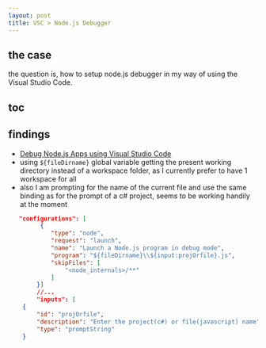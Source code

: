 ```yaml
---
layout: post
title: VSC > Node.js Debugger 
---
```

## the case	
the question is, how to setup node.js debugger in my way of using the Visual Studio Code.

## toc
<!-- TOC -->



<!-- /TOC -->

## findings
* [Debug Node.js Apps using Visual Studio Code](https://code.visualstudio.com/docs/nodejs/nodejs-debugging)
* using `${fileDirname}` global variable getting the present working directory instead of a workspace folder, as I currently prefer to have 1 workspace for all
* also I am prompting for the name of the current file and use the same binding as for the prompt of a c# project, seems to be working handily at the moment
```json
   "configurations": [
         {
            "type": "node",
            "request": "launch",
            "name": "Launch a Node.js program in debug mode",
            "program": "${fileDirname}\\${input:projOrfile}.js",
            "skipFiles": [
                "<node_internals>/**"
            ]
        }]
        //...
        "inputs": [
    {
        "id": "projOrfile",
        "description": "Enter the project(c#) or file(javascript) name",
        "type": "promptString"
    }
```